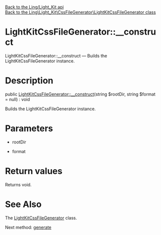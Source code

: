 [Back to the Ling/Light_Kit api](https://github.com/lingtalfi/Light_Kit/blob/master/doc/api/Ling/Light_Kit.md)<br>
[Back to the Ling\Light_Kit\CssFileGenerator\LightKitCssFileGenerator class](https://github.com/lingtalfi/Light_Kit/blob/master/doc/api/Ling/Light_Kit/CssFileGenerator/LightKitCssFileGenerator.md)


LightKitCssFileGenerator::__construct
================



LightKitCssFileGenerator::__construct — Builds the LightKitCssFileGenerator instance.




Description
================


public [LightKitCssFileGenerator::__construct](https://github.com/lingtalfi/Light_Kit/blob/master/doc/api/Ling/Light_Kit/CssFileGenerator/LightKitCssFileGenerator/__construct.md)(string $rootDir, string $format = null) : void




Builds the LightKitCssFileGenerator instance.




Parameters
================


- rootDir

    

- format

    


Return values
================

Returns void.








See Also
================

The [LightKitCssFileGenerator](https://github.com/lingtalfi/Light_Kit/blob/master/doc/api/Ling/Light_Kit/CssFileGenerator/LightKitCssFileGenerator.md) class.

Next method: [generate](https://github.com/lingtalfi/Light_Kit/blob/master/doc/api/Ling/Light_Kit/CssFileGenerator/LightKitCssFileGenerator/generate.md)<br>

